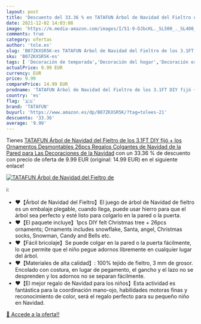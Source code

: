 ```yaml
---
layout: post
title: 'Descuento del 33.36 % en TATAFUN Árbol de Navidad del Fieltro de '
date: 2021-12-02 14:03:08
image: 'https://m.media-amazon.com/images/I/51-9-DJbcKL._SL500_._SL400_.jpg'
comments: true
category: ofertas
author: 'tole.es'
slug: 'B07ZKXSR5K-es TATAFUN Árbol de Navidad del Fieltro de los 3.1FT DIY fijó...'
sku: 'B07ZKXSR5K-es'
tags: [ 'Decoración de temporada','Decoración del hogar','Decoración original para navidad','Hogar y cocina','navidad','tatafun', ]
actualPrice: 9.99 EUR
currency: EUR
price: 9.99
comparePrice: 14.99 EUR
prodname: 'TATAFUN Árbol de Navidad del Fieltro de los 3.1FT DIY fijó + los Ornamentos Desmontables 26pcs  Regalos Colgantes de Navidad de la Pared para Las Decoraciones de la Navidad'
country: 'es'
flag: '🇪🇸'
brand: 'TATAFUN'
buyurl: 'https://www.amazon.es/dp/B07ZKXSR5K/?tag=tolees-21'
descuento: '33.36'
average: '9.99'
---
```


Tienes [TATAFUN Árbol de Navidad del Fieltro de los 3.1FT DIY fijó + los Ornamentos Desmontables 26pcs  Regalos Colgantes de Navidad de la Pared para Las Decoraciones de la Navidad](https://www.amazon.es/dp/B07ZKXSR5K/?tag=tolees-21) con un 33.36 % de descuento con precio de oferta de 9.99 EUR (original: 14.99 EUR) en el siguiente enlace!

[![TATAFUN Árbol de Navidad del Fieltro de ](https://m.media-amazon.com/images/I/51-9-DJbcKL._SL500_._SL400_.jpg)](https://www.amazon.es/dp/B07ZKXSR5K/?tag=tolees-21)

ℹ️:

- ❤【Árbol de Navidad del Fieltro】El juego de árbol de Navidad de fieltro es un embalaje plegable, cuando llega, puede usar hierro para que el árbol sea perfecto y esté listo para colgarlo en la pared o la puerta.
- ❤【El paquete incluye】1pcs DIY felt Christmas tree + 26pcs ornaments; Ornaments includes snowflake, Santa, angel, Christmas socks, Snowman, Candy and Bells etc.
- ❤【Fácil bricolaje】Se puede colgar en la pared o la puerta fácilmente, lo que permite que el niño pegue adornos libremente en cualquier lugar del árbol.
- ❤【Materiales de alta calidad】: 100% tejido de fieltro, 3 mm de grosor. Encolado con costura, en lugar de pegamento, el gancho y el lazo no se desprenden y los adornos no se separan fácilmente.
- ❤【El mejor regalo de Navidad para los niños】Esta actividad es fantástica para la coordinación mano-ojo, habilidades motoras finas y reconocimiento de color, será el regalo perfecto para su pequeño niño en Navidad.

[🛒 Accede a la oferta!!](https://www.amazon.es/dp/B07ZKXSR5K/?tag=tolees-21)
